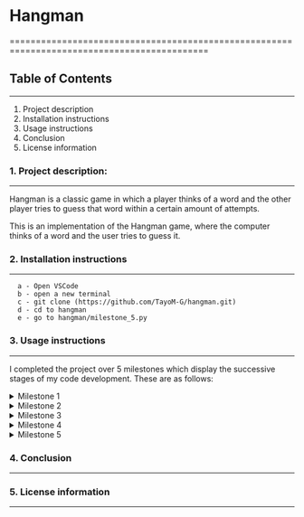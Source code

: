 # Hangman

============================================================================================

## Table of Contents
----------------------------------------
1. Project description
2. Installation instructions
3. Usage instructions
4. Conclusion
5. License information


### 1. Project description: ###
----------------------------------------
Hangman is a classic game in which a player thinks of a word and the other player tries to guess that word within a certain amount of attempts.

This is an implementation of the Hangman game, where the computer thinks of a word and the user tries to guess it. 


### 2. Installation instructions
---------------------------------------
      a - Open VSCode
      b - open a new terminal
      c - git clone (https://github.com/TayoM-G/hangman.git)
      d - cd to hangman
      e - go to hangman/milestone_5.py
      

### 3. Usage instructions
--------------------------------------

I completed the project over 5 milestones which display the successive stages of my code development. These are as follows:

<details>
<summary>Milestone 1</summary>
      
- Created new Github repo called hangman (https://github.com/TayoM-G/hangman.git/)

</details>

<details>
<summary> Milestone 2</summary>
      
- Defined a list of words.
- Chose a random word from the list by importing the _random module_ and using the _choice_ method.
- Assigned the random word to a variable called __'word'__ and printed the __'word'__ variable.
- Asked the user for input and assigned this to a variable called __'guess'__.
- Checked that the input was a single character using an _if-else_ statement.
- When _if_ condition met, printed a message to inform user that their input was accepted.
- When _if_ condition not met, _else_ block is executed and prints a message to inform user that their input was not accepted.
- Updated GitHub repo with code changes by staging, committing and pushing changes to my GitHub repo.

```python
import random

word_list = ['apple', 'pear', 'plum', 'orange', 'banana']
print(word_list)

word = random.choice(word_list)
print(word)

guess = input("Enter a single letter: ")

if len(guess) == 1 and guess.isalpha() == True:
    print("Good guess!")
else:
    print("Oops! That is not a valid input.")
```
</details>

<details>
<summary> Milestone 3</summary>

</details>

<details>
<summary> Milestone 4</summary>

</details>

<details>
<summary> Milestone 5</summary>

</details>


### 4. Conclusion
---------------------------------------------


### 5. License information
---------------------------------------------
